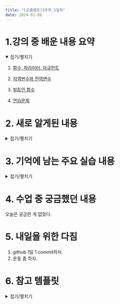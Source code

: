 ```yaml
---
title: "[오름캠프]3주차_1일차"
date: 2024-01-08
---
```


# 1.강의 중 배운 내용 요약

<details open>
<summary>접기/펼치기</summary>
<div markdown="1">  

1. [함수, 파라미터, 아규먼트](https://colab.research.google.com/drive/10XhL8cXe7uZjoMZjNR3V1sduUTzSxgPs?usp=sharing)
 
2. [지역변수와 전역변수](https://colab.research.google.com/drive/1UMyX4Ij9_0Up63u7ZIwejd1b9D00-a2k?usp=sharing)

3. [빌트인 함수](https://colab.research.google.com/drive/1rw2Wz3f175yYzASKh4KeKsivRlrQjPAH?usp=sharing)

4. [연습문제](https://colab.research.google.com/drive/1NZHuuZOQbFgGsnMlo2c0B6_bZIaPlEH5?usp=sharing)
    
</div>
</details>

# 2. 새로 알게된 내용

<details close>
<summary>접기/펼치기</summary>
<div markdown="1">  

1. 입력은 없으나 반환값은 있는 함수

    - 결과 요약 : 입력을 받을 수 없는 함수로 함수 호출 시, 인수를 전달받지 못하지만 반환값을 출력함

    - 코드

        ```python
        def give_me_five(): # 입력 x
        return 5

        result = give_me_five()
        print(result)
        # 출력 : 5 # 간단히 give_me_five()는 5를 할당받은 함수라고 생각하면 됨.
        # 왜??? : give_me_five() 함수가 어떤 입력을 받지 않고 반환값으로 5를 반환하기 때문.

        '''
        give_me_five() 함수 자체가 입력을 받지 않도록 되어 있기 때문에 인수를 전달받을 수도 없음.
        그렇다면 give_me_five에 인수를 전달하려고 할 경우, 에러발생
        에러 예시
        give_me_five(1) # 출력 : TypeError: give_me_five() takes 0 positional arguments but 1 was given
        - "takes 0 positional arguments" = 0개 아규먼트의 입력을 받는다 = 입력받지 않는다
        - "but 1 was given" = 하지만 1개의 아규먼트가 주어졌다. = 함수가 받는 인수의 갯수와 다르게 사용자가 1개의 인수를 입력함.
        '''
        ```

2. 반환값이 없는 함수를 print로 출력한다면?

    - 결과 요약 : print가 호출된 함수의 반환값을 찾지 못해서 None값을 출력한다.

    - 코드

        ```python
        def greeting(name):
            print(f'Hello, {name}!')

        # 함수 호출
        greeting('Licat') # 출력 : Hello, Licat! # 반환값 출력이 아닌 print(f'Hello, {name}!') 실행

        print(greeting('Licat'))
        # 출력
        # Hello, Licat!
        # None # print가 출력할 반환값이 없어서 None을 출력
        ```

3. 지역변수와 전역변수의 구분

    - 코드

        ```python
        # 전역변수와 지역변수 구분
        a = 100

        def f():
            # global a # 전역변수 a 지정 -> 전역변수 지정은 권하지 않음. 기본값으로 지정된 전역변수 a가 바뀔 수 있음.
            a = 1000
            b = 200
            '''
            def f_1(): # 함수 안에 쓰인 함수도 지역변수
                pass
            '''
            # print(locals()) # f() 함수의 지역변수 출력 : {'a': 1000, 'b':200, 'f_1':<메모리 주소>}
            print(a)

        f() # 출력: 1000 # f() 함수 내에 지역변수 a가 정의되어 있어 지역변수 a를 출력함.
    
        ```


4. 빌트인 함수 - map, filter (원소 별(element-wise) 함수 적용)

    ```markdown
    * 기본 형태
    1. map : map(함수, 리스트 혹은 튜플)
    2. filter : filter(함수, 리스트 혹은 튜플)
    ```

    * 코드

        ```python
        # 1. map 예시 - 리스트의 각 원소에 제곱

        # 방법 1 : 제곱함수 + map(제곱함수, 리스트)
        
        # 제곱함수
        def 제곱(x):
            return x ** 2

        # map함수를 이용해 제곱함수를 리스트의 각 원소에 적용 
        list(map(제곱, [1, 2, 3, 4])) # 출력: [1, 4, 9, 16]

        # 방법 2 : map(lamdba 제곱식, 리스트)
        list(map(lambda x: x **2, [1, 2, 3, 4])) 

        # 2. Filter 예시 - 0~99의 각 원소를 50 미만 수로 필터링

        # 방법 1 : 필터조건함수 + filter(필터조건함수, 리스트)
        
        # 50 미만 필터 함수
        def is_under50(x):
            return x < 50
        
        list(filter(is_under50, range(100)))

        # 방법 2 : filter(lambda 필터조건, 리스트)
        list(filter(lambda x: x <50, range(100)))
        ```

3. 빌트인 함수 - zip, enumerate (index를 활용)

    ```markdown
    * 기본 형태
    1. zip(iterable1, iterable2, iterable3, .....)
    2. enumerate(iterable, index 시작번호)
    ```

    - 코드 

        ```python

        # 1. zip

        # zip은 각 순회가능 각 자료형의 인덱스에 해당하는 값끼리 묶는다.
        # iterable a, iterable b => 'len(a) < len(b)' => zip => [(a[0], b[0]), (a[1], b[1]), ..., (a[-1],b[len(a)-1])]

        # str끼리
        list(zip('ab', '12')) # 출력: [('ab'[0], '12'[0]), ('ab'[1], '12'[1])]-> [('a', '1'), ('b', '2')]

        # 각 자료형의 인덱스에 해당하는 값끼리 묶음
        list(zip('abc', '1234567', [10, 20, 30, 40])) # 출력 : [('a', '1', 10), ('b', '2', 20), ('c', '3', 30)] 
        
        # 리스트끼리
        x = ['a', 'b', 'c']
        y = [1, '포도', 37]
        list(zip(x,y)) # 출력: [('a', 1), ('b', '포도'), ('c', 37)]

        # 2. enumerate

        '''
        enumerate은 index를 자동으로 생성할 때 주로 사용
        리스트는 키가 없지만 필요에 따라 enumerate로 index를 임시 키값으로 활용
        이때, 같은 키값을 바라보지만 서로 다른 데이터를 하나로 묶을 때 사용
        '''

        values = ['A', 'B', 'C', 'D']

        print(list(enumerate(values))) # 출력 : [(0, 'A'), (1, 'B'), (2, 'C'), (3, 'D')]
        print(list(enumerate(values, 1))) # 인덱스 1부터 시작 # 출력 : [(1, 'A'), (2, 'B'), (3, 'C'), (4, 'D')]
        print(list(enumerate(values, 100))) # 인덱스 100부터 시작 # 출력 : [(100, 'A'), (101, 'B'), (102, 'C'), (103, 'D')]

        ```

</div>
</details>

# 3. 기억에 남는 주요 실습 내용

<details close>
<summary>접기/펼치기</summary>
<div markdown="1"> 

- 계산기 프로그램 작성
        
    ```python

    def plus(num1, num2):
        # 덧셈
        return num1 + num2

    def minus(num1, num2):
        # 뺄셈
        return num1 - num2

    def multiply(num1, num2):
        # 곱셈
        return num1 * num2

    def divide(num1, num2):
        # 나눗셈
        if num2 == 0: # ※ 중요! : 0으로 나눌 경우 divisionone error가 발생
            print("Don't use 0")
        else:
            return num1 / num2

    print(f'plus : {plus(10, 5)}')
    print(f'minus : {minus(10, 5)}')
    print(f'multiply : {multiply(10, 5)}')
    print(f'divide : {divide(10, 5)}')        

    ```
 
</div>
</details>

# 4. 수업 중 궁금했던 내용
오늘은 궁금한 게 없었다. 

# 5. 내일을 위한 다짐
1. github 1일 1 commit하자.
2. 운동 좀 하자.

# 6. 참고 템플릿

<details close>
<summary>접기/펼치기</summary>
<div markdown="1">
    
    [오늘 강의 요약 정리] - 오늘 어떤 것을 배웠나요?

    [오늘의 발견] - 오늘 배웠던 것 중에 처음 알았던 것은 어떤 것이 있었나요?

    [오늘의 실습] - 실습때 했던 코드를 첨부하는 것을 추천드립니다.

    [오늘의 질문] - 이해가 가지 않았다던가? 추가적으로 궁금한 것을 정리해보세요.

    [오늘의 복습] - 남은 시간 동안 어떻게 복습할 것인지?

    [내일을 위한 다짐] - 개인적인 피드백을 적어보고, 중간에 마음이 꺾이지 않기 위해 나의 다짐을 적어보고, 오늘을 정리해봅시다.

</div>
</details>
